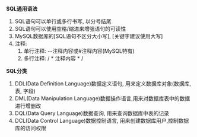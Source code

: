**SQL通用语法**
1. SQL语句可以单行或多行书写, 以分号结尾
2. SQL语句可以使用空格/缩进来增强语句的可读性
3. MySQL数据库的[SQL语句不区分大小写], [关键字建议使用大写]
4. 注释:
	1.  单行注释: --注释内容或#注释内容(MySQL特有)
	2.  多行注释: / * 注释内容  * /

**SQL分类**
1. DDL(Data Definition Language)数据定义语句, 用来定义数据库对象(数据库,表, 字段)
2. DML(Data Manipulation Language)数据操作语言,用来对数据库表中的数据进行增删改
3. DQL(Data Query Language)数据查询, 用来查询数据库中表的记录
4. DCL(Data Control Language)数据控制语言, 用来创建数据库用户,控制数据库的访问权限